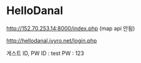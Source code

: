 # HelloDanal

http://152.70.253.14:8000/index.php (map api 안됨)

http://hellodanal.ivyro.net/login.php 


게스트 ID, PW
ID : test
PW : 123
